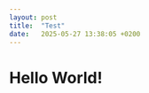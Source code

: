 ```yaml
---
layout: post
title:  "Test"
date:   2025-05-27 13:38:05 +0200
---
```

<!DOCTYPE html>
<html>
  <head>
    <meta charset="utf-8">
    <title>Home</title>
  </head>
  <body>
    <h1>Hello World!</h1>
  </body>
</html>